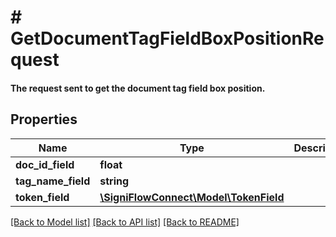 # # GetDocumentTagFieldBoxPositionRequest

#### The request sent to get the document tag field box position.

## Properties

Name | Type | Description | Notes
------------ | ------------- | ------------- | -------------
**doc_id_field** | **float** |  |
**tag_name_field** | **string** |  |
**token_field** | [**\SigniFlowConnect\Model\TokenField**](TokenField.md) |  |

[[Back to Model list]](../../README.md#models) [[Back to API list]](../../README.md#endpoints) [[Back to README]](../../README.md)
